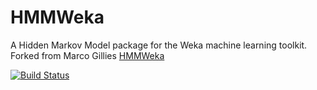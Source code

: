 HMMWeka
=======

A Hidden Markov Model package for the Weka machine learning toolkit. Forked from Marco Gillies [HMMWeka](https://github.com/marcogillies/HMMWeka)

[![Build Status](https://travis-ci.org/jdevoo/HMMWeka.svg?branch=master)](https://travis-ci.org/jdevoo/HMMWeka)
